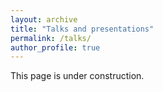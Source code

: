 ```yaml
---
layout: archive
title: "Talks and presentations"
permalink: /talks/
author_profile: true
---
```

This page is under construction.


